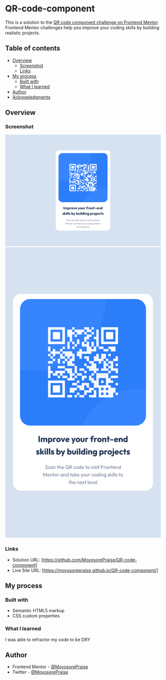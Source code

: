 # QR-code-component

This is a solution to the [QR code component challenge on Frontend Mentor](https://www.frontendmentor.io/challenges/qr-code-component-iux_sIO_H). Frontend Mentor challenges help you improve your coding skills by building realistic projects. 

## Table of contents

- [Overview](#overview)
  - [Screenshot](#screenshot)
  - [Links](#links)
- [My process](#my-process)
  - [Built with](#built-with)
  - [What I learned](#what-i-learned)
- [Author](#author)
- [Acknowledgments](#acknowledgments)



## Overview
### Screenshot
![](design/desktop-preview.png)
![](design/mobile-preview.png)

### Links
- Solution URL: [https://github.com/MoyosorePraise/QR-code-component]
- Live Site URL: [https://moyosorepraise.github.io/QR-code-component/]

## My process
### Built with
- Semantic HTML5 markup
- CSS custom properties 

### What I learned
I was able to refractor my code to be DRY

## Author
- Frontend Mentor - [@MoyosorePraise](https://www.frontendmentor.io/profile/MoyosorePraise)
- Twitter - [@MoyosorePraise](https://www.twitter.com/MoyosorePraise)
